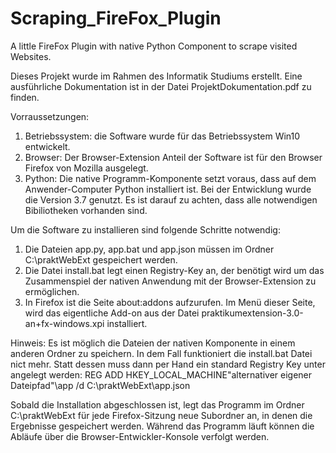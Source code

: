 # Scraping_FireFox_Plugin
A little FireFox Plugin with native Python Component to scrape visited Websites.

Dieses Projekt wurde im Rahmen des Informatik Studiums erstellt. Eine ausführliche Dokumentation ist in der Datei ProjektDokumentation.pdf zu finden.


Vorraussetzungen:
1. Betriebssystem: die Software wurde für das Betriebssystem Win10 entwickelt.
2. Browser: Der Browser-Extension Anteil der Software ist für den Browser Firefox von Mozilla ausgelegt.
3. Python: Die native Programm-Komponente setzt voraus, dass auf dem Anwender-Computer Python installiert ist.
Bei der Entwicklung wurde die Version 3.7 genutzt. Es ist darauf zu achten, dass alle notwendigen Bibiliotheken vorhanden sind.

Um die Software zu installieren sind folgende Schritte notwendig:
1. Die Dateien app.py, app.bat und app.json müssen im Ordner C:\praktWebExt gespeichert werden. 
2. Die Datei install.bat legt einen Registry-Key an, der benötigt wird um das Zusammenspiel der nativen Anwendung
mit der Browser-Extension zu ermöglichen.
3. In Firefox ist die Seite about:addons aufzurufen. Im Menü dieser Seite, 
wird das eigentliche Add-on aus der Datei praktikumextension-3.0-an+fx-windows.xpi installiert.

Hinweis:
Es ist möglich die Dateien der nativen Komponente in einem anderen Ordner zu speichern. In dem Fall funktioniert die install.bat Datei 
nict mehr. Statt dessen muss dann per Hand ein standard Registry Key unter angelegt werden:
REG ADD HKEY_LOCAL_MACHINE\"alternativer eigener Dateipfad"\app /d C:\praktWebExt\app.json

Sobald die Installation abgeschlossen ist, legt das Programm im Ordner C:\praktWebExt für jede Firefox-Sitzung
neue Subordner an, in denen die Ergebnisse gespeichert werden.
Während das Programm läuft können die Abläufe über die Browser-Entwickler-Konsole verfolgt werden.
